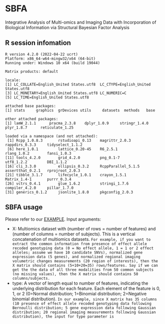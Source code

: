 # SBFA
Integrative Analysis of Multi-omics and Imaging Data with Incorporation of Biological Information via Structural Bayesian Factor Analysis

## R session infomation
```console
R version 4.2.0 (2022-04-22 ucrt)
Platform: x86_64-w64-mingw32/x64 (64-bit)
Running under: Windows 10 x64 (build 19044)

Matrix products: default

locale:
[1] LC_COLLATE=English_United States.utf8  LC_CTYPE=English_United States.utf8   
[3] LC_MONETARY=English_United States.utf8 LC_NUMERIC=C                          
[5] LC_TIME=English_United States.utf8    

attached base packages:
[1] stats     graphics  grDevices utils     datasets  methods   base     

other attached packages:
[1] lamW_2.1.1      pracma_2.3.8    dplyr_1.0.9     stringr_1.4.0   plyr_1.8.7      reticulate_1.25

loaded via a namespace (and not attached):
 [1] Rcpp_1.0.8.3       rstudioapi_0.13    magrittr_2.0.3     rappdirs_0.3.3     tidyselect_1.1.2  
 [6] here_1.0.1         lattice_0.20-45    R6_2.5.1           rlang_1.0.2        fansi_1.0.3       
[11] tools_4.2.0        grid_4.2.0         png_0.1-7          utf8_1.2.2         DBI_1.1.2         
[16] cli_3.3.0          ellipsis_0.3.2     RcppParallel_5.1.5 assertthat_0.2.1   rprojroot_2.0.3   
[21] tibble_3.1.7       lifecycle_1.0.1    crayon_1.5.1       Matrix_1.4-1       purrr_0.3.4       
[26] vctrs_0.4.1        glue_1.6.2         stringi_1.7.6      compiler_4.2.0     pillar_1.7.0      
[31] generics_0.1.2     jsonlite_1.8.0     pkgconfig_2.0.3 
```
## SBFA usage
Please refer to our [EXAMPLE](./R_main/Example.R).
Input arguments: 
- X: Multiomics dataset with (number of rows = number of features) and (number of columns = number of subjects). This is a vertical concatenation of multiomics datasets. 
```For example, if you want to extract the common information from presence of effect allele recoded genotyping data (0 = No effect allele, 1 = 1 or 2 effect alleles; assume we have 10 candidate SNVs), normalized gene expression data (5 genes), and normalized regional imaging volumetric changes measurements (20 region of interests), then the X matrix should contains (5+10+20=35) rows/features. Say if we can get the the data of all three modalities from 50 common subjects (no missing values), then the X matrix should contains 50 columns/subjects.```
- type: A vector of length equal to number of features, indicating the underlying distribution for each feature. Each element of the feature is 0, 1, or 2 (0=Normal distribution; 1=Binomial distribution; 2=Negative binomial distribution). 
```In our example, since X matrix has 35 columns (10 presence of effect allele recoded genotyping data following Bernoulli distribution; 5 gene expression data following Gaussian distribution; 20 regional imaging measurements following Gaussian distribution), the input for type parameter is ```
